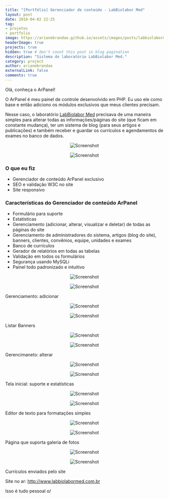 ```yaml
---
title: "[Portfólio] Gerenciador de conteúdo - LabBiolabor Med"
layout: post
date: 2018-04-02 22:25
tag:
- projetos
- portfolio
image: https://arianebrandao.github.io/assets/images/posts/labbiolabormed/labbiolabormed_2.png
headerImage: true
projects: true
hidden: true # don't count this post in blog pagination
description: "Sistema do laboratório LabBiolabor Med."
category: project
author: arianebrandao
externalLink: false
comments: true
---
```


Olá, conheça o ArPanel!

O ArPanel é meu painel de controle desenvolvido em PHP. Eu uso ele como base e então adiciono os módulos exclusivos que meus clientes precisam.

Nesse caso, o laboratório [LabBiolabor Med][1] precisava de uma maneira simples para alterar todas as informações/páginas do site (que ficam em constante mudança), ter um sistema de blog (para seus artigos e publicações) e também receber e guardar os currículos e agendamentos de exames no banco de dados.


<p align="center"><img data-src="{{ site.url }}/assets/images/posts/labbiolabormed/labbiolabormed_1.jpg" class="lazyload" alt="Screenshot" /></p>
<noscript>
	<p align="center"><img src="{{ site.url }}/assets/images/posts/labbiolabormed/labbiolabormed_1.jpg" alt="Screenshot" /></p>
</noscript>


### O que eu fiz

* Gerenciador de conteúdo ArPanel exclusivo
* SEO e validação W3C no site
* Site responsivo

### Características do Gerenciador de conteúdo ArPanel

* Formulário para suporte
* Estatísticas
* Gerenciamento (adicionar, alterar, visualizar e deletar) de todas as páginas do site
* Gerenciamento de administradores do sistema, artigos (blog do site), banners, clientes, convênios, equipe, unidades e exames
* Banco de currículos
* Gerador de relatórios em todas as tabelas
* Validação em todos os formulários
* Segurança usando MySQLi
* Painel todo padronizado e intuitivo


<p align="center"><img data-src="{{ site.url }}/assets/images/posts/labbiolabormed/labbiolabormed_3.jpg" class="lazyload" alt="Screenshot" /></p>
<noscript>
	<p align="center"><img src="{{ site.url }}/assets/images/posts/labbiolabormed/labbiolabormed_3.jpg" alt="Screenshot" /></p>
</noscript>
<figcaption class="caption">Gerenciamento: adicionar</figcaption>
<div class="breaker"></div>


<p align="center"><img data-src="{{ site.url }}/assets/images/posts/labbiolabormed/labbiolabormed_4.jpg" class="lazyload" alt="Screenshot" /></p>
<noscript>
	<p align="center"><img src="{{ site.url }}/assets/images/posts/labbiolabormed/labbiolabormed_4.jpg" alt="Screenshot" /></p>
</noscript>
<figcaption class="caption">Listar Banners</figcaption>
<div class="breaker"></div>


<p align="center"><img data-src="{{ site.url }}/assets/images/posts/labbiolabormed/labbiolabormed_5.jpg" class="lazyload" alt="Screenshot" /></p>
<noscript>
	<p align="center"><img src="{{ site.url }}/assets/images/posts/labbiolabormed/labbiolabormed_5.jpg" alt="Screenshot" /></p>
</noscript>
<figcaption class="caption">Gerencimaneto: alterar</figcaption>
<div class="breaker"></div>


<p align="center"><img data-src="{{ site.url }}/assets/images/posts/labbiolabormed/labbiolabormed_6.png" class="lazyload" alt="Screenshot" /></p>
<noscript>
	<p align="center"><img src="{{ site.url }}/assets/images/posts/labbiolabormed/labbiolabormed_6.png" alt="Screenshot" /></p>
</noscript>
<figcaption class="caption">Tela inicial: suporte e estatísticas</figcaption>
<div class="breaker"></div>


<p align="center"><img data-src="{{ site.url }}/assets/images/posts/labbiolabormed/labbiolabormed_7.png" class="lazyload" alt="Screenshot" /></p>
<noscript>
	<p align="center"><img src="{{ site.url }}/assets/images/posts/labbiolabormed/labbiolabormed_7.png" alt="Screenshot" /></p>
</noscript>
<figcaption class="caption">Editor de texto para formatações simples</figcaption>
<div class="breaker"></div>


<p align="center"><img data-src="{{ site.url }}/assets/images/posts/labbiolabormed/labbiolabormed_8.png" class="lazyload" alt="Screenshot" /></p>
<noscript>
	<p align="center"><img src="{{ site.url }}/assets/images/posts/labbiolabormed/labbiolabormed_8.png" alt="Screenshot" /></p>
</noscript>
<figcaption class="caption">Página que suporta galeria de fotos</figcaption>
<div class="breaker"></div>


<p align="center"><img data-src="{{ site.url }}/assets/images/posts/labbiolabormed/labbiolabormed_9.png" class="lazyload" alt="Screenshot" /></p>
<noscript>
	<p align="center"><img src="{{ site.url }}/assets/images/posts/labbiolabormed/labbiolabormed_9.png" alt="Screenshot" /></p>
</noscript>
<figcaption class="caption">Currículos enviados pelo site</figcaption>
<div class="breaker"></div>

Site no ar: <http://www.labbiolabormed.com.br>

Isso é tudo pessoal o/

[1]: http://www.labbiolabormed.com.br
[2]: https://arianebrandao.github.io/assets/images/posts/labbiolabormed/labbiolabormed_1.jpg
[10]: https://arianebrandao.github.io/assets/images/posts/labbiolabormed/labbiolabormed_10.png
